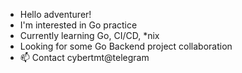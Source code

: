 -  Hello adventurer!
-  I'm interested in Go practice
-  Currently learning Go, CI/CD, *nix
-  Looking for some Go Backend project collaboration
- 📫 Contact cybertmt@telegram

<!--
**cybertmt/cybertmt** is a ✨ _special_ ✨ repository because its `README.md` (this file) appears on your GitHub profile.

Here are some ideas to get you started:

- 🔭 I’m currently working on ...
- 🌱 I’m currently learning ...
- 👯 I’m looking to collaborate on ...
- 🤔 I’m looking for help with ...
- 💬 Ask me about ...
- 📫 How to reach me: ...
- 😄 Pronouns: ...
- ⚡ Fun fact: ...
-->

